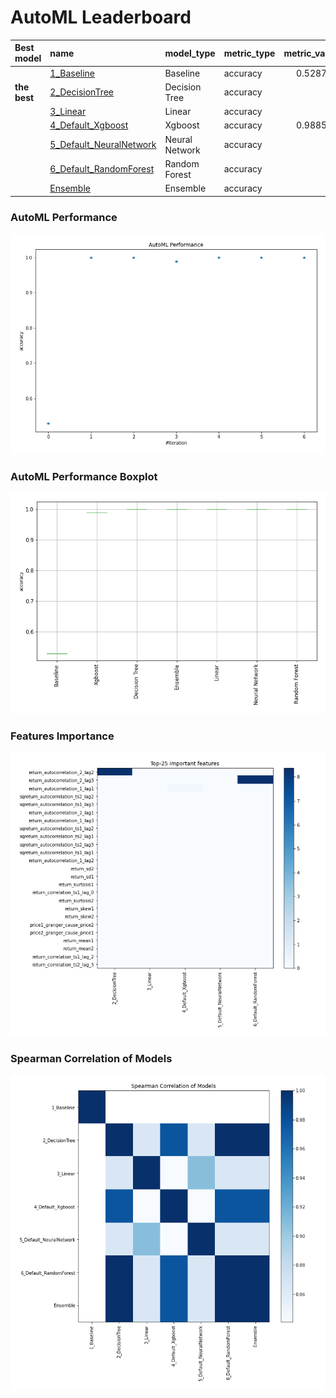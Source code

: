 # AutoML Leaderboard

| Best model   | name                                                         | model_type     | metric_type   |   metric_value |   train_time |
|:-------------|:-------------------------------------------------------------|:---------------|:--------------|---------------:|-------------:|
|              | [1_Baseline](1_Baseline/README.md)                           | Baseline       | accuracy      |       0.528736 |         1.37 |
| **the best** | [2_DecisionTree](2_DecisionTree/README.md)                   | Decision Tree  | accuracy      |       1        |         5.44 |
|              | [3_Linear](3_Linear/README.md)                               | Linear         | accuracy      |       1        |         4.58 |
|              | [4_Default_Xgboost](4_Default_Xgboost/README.md)             | Xgboost        | accuracy      |       0.988506 |         4.03 |
|              | [5_Default_NeuralNetwork](5_Default_NeuralNetwork/README.md) | Neural Network | accuracy      |       1        |         2.93 |
|              | [6_Default_RandomForest](6_Default_RandomForest/README.md)   | Random Forest  | accuracy      |       1        |         7.87 |
|              | [Ensemble](Ensemble/README.md)                               | Ensemble       | accuracy      |       1        |         0.17 |

### AutoML Performance
![AutoML Performance](ldb_performance.png)

### AutoML Performance Boxplot
![AutoML Performance Boxplot](ldb_performance_boxplot.png)

### Features Importance
![features importance across models](features_heatmap.png)



### Spearman Correlation of Models
![models spearman correlation](correlation_heatmap.png)

